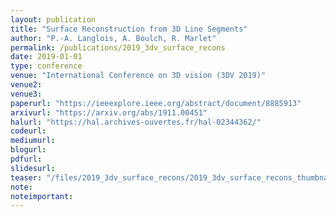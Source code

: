 ```yaml
---
layout: publication
title: "Surface Reconstruction from 3D Line Segments"
author: "P.-A. Langlois, A. Boulch, R. Marlet"
permalink: /publications/2019_3dv_surface_recons
date: 2019-01-01
type: conference
venue: "International Conference on 3D vision (3DV 2019)"
venue2: 
venue3:
paperurl: "https://ieeexplore.ieee.org/abstract/document/8885913"
arxivurl: "https://arxiv.org/abs/1911.00451"
halurl: "https://hal.archives-ouvertes.fr/hal-02344362/"
codeurl: 
mediumurl: 
blogurl: 
pdfurl: 
slidesurl: 
teaser: "/files/2019_3dv_surface_recons/2019_3dv_surface_recons_thumbnail.png"
note:
noteimportant: 
---
```

